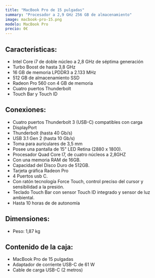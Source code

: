 ```yaml
---
title: "MacBook Pro de 15 pulgadas"
summary: "Procesador a 2,9 GHz 256 GB de almacenamiento"
image: macbook-pro-15.png
modelo: MacBook Pro
precio: 0€
---
```


## Características:

  - Intel Core i7 de doble núcleo a 2,8 GHz de séptima generación
  - Turbo Boost de hasta 3,8 GHz
  - 16 GB de memoria LPDDR3 a 2.133 MHz
  - 512 GB de almacenamiento SSD
  - Radeon Pro 560 con 4 GB de memoria
  - Cuatro puertos Thunderbolt
  - Touch Bar y Touch ID

## Conexiones:

  - Cuatro puertos Thunderbolt 3 (USB-C) compatibles con carga
  - DisplayPort
  - Thunderbolt (hasta 40 Gb/s)
  - USB 3.1 Gen 2 (hasta 10 Gb/s)
  - Toma para auriculares de 3,5 mm
  - Posee una pantalla de 15" LED Retina (2880 x 1800).
  - Procesador Quad Core I7, de cuatro núcleos a 2,8GHZ
  - Con una memoria RAM de 16GB.
  - Capacidad del Disco Duro de 512GB.
  - Tarjeta gráfica Radeon Pro  
  - 4 Puertos usb C.
  - Con ratón tecnología Force Touch, control preciso del cursor y sensibilidad a la presión.
  - Teclado Touch Bar con sensor Touch ID integrado y sensor de luz ambiental.
  - Hasta 10 horas de de autonomía

## Dimensiones:

  - Peso: 1,87 kg

## Contenido de la caja:

  - MacBook Pro de 15 pulgadas
  - Adaptador de corriente USB-C de 61 W
  - Cable de carga USB-C (2 metros)
